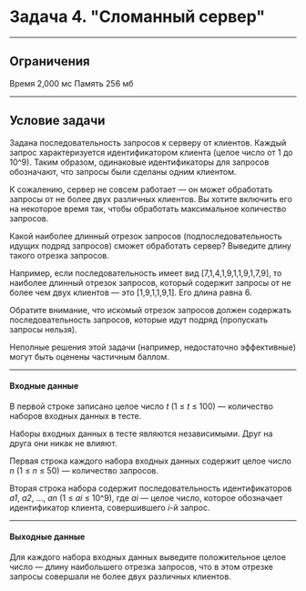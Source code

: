 # Задача 4. "Сломанный сервер"

---

## Ограничения
Время 2,000 мс
Память 256 мб

---

## Условие задачи

Задана последовательность запросов к серверу от клиентов. Каждый запрос характеризуется идентификатором клиента (целое число от 1 до 10^9). Таким образом, одинаковые идентификаторы для запросов обозначают, что запросы были сделаны одним клиентом.

К сожалению, сервер не совсем работает — он может обработать запросы от не более двух различных клиентов. Вы хотите включить его на некоторое время так, чтобы обработать максимальное количество запросов.

Какой наиболее длинный отрезок запросов (подпоследовательность идущих подряд запросов) сможет обработать сервер? Выведите длину такого отрезка запросов.

Например, если последовательность имеет вид [7,1,4,1,9,1,1,9,1,7,9], то наиболее длинный отрезок запросов, который содержит запросы от не более чем двух клиентов — это [1,9,1,1,9,1]. Его длина равна 6.

Обратите внимание, что искомый отрезок запросов должен содержать последовательность запросов, которые идут подряд (пропускать запросы нельзя).

Неполные решения этой задачи (например, недостаточно эффективные) могут быть оценены частичным баллом.

---

#### Входные данные
В первой строке записано целое число *t* (1 ≤ *t* ≤ 100) — количество наборов входных данных в тесте.

Наборы входных данных в тесте являются независимыми. Друг на друга они никак не влияют.

Первая строка каждого набора входных данных содержит целое число *n* (1 ≤ *n* ≤ 50) — количество запросов.

Вторая строка набора содержит последовательность идентификаторов *a1*, *a2*, ..., *an* (1 ≤ *ai* ≤ 10^9), где *ai*  — целое число, которое обозначает идентификатор клиента, совершившего *i*-й запрос.

---

#### Выходные данные
Для каждого набора входных данных выведите положительное целое число — длину наибольшего отрезка запросов, что в этом отрезке запросы совершали не более двух различных клиентов.
